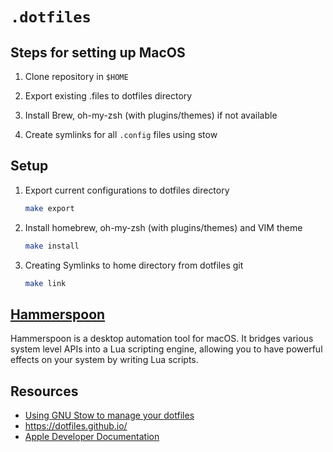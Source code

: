 # `.dotfiles`

## Steps for setting up MacOS

1. Clone repository in `$HOME`

2. Export existing .files to dotfiles directory

3. Install Brew, oh-my-zsh (with plugins/themes) if not available

4. Create symlinks for all `.config` files using stow

## Setup

1. Export current configurations to dotfiles directory

    ```bash
    make export
    ```

2. Install homebrew, oh-my-zsh (with plugins/themes) and VIM theme

    ```bash
    make install
    ```

3. Creating Symlinks to home directory from dotfiles git

    ```bash
    make link
    ```

## [Hammerspoon](https://www.hammerspoon.org/)

Hammerspoon is a desktop automation tool for macOS. It bridges various system level APIs into a Lua scripting engine, allowing you to have powerful effects on your system by writing Lua scripts.

## Resources

- [Using GNU Stow to manage your dotfiles](http://brandon.invergo.net/news/2012-05-26-using-gnu-stow-to-manage-your-dotfiles.html)
- <https://dotfiles.github.io/>
- [Apple Developer Documentation](https://developer.apple.com/documentation/devicemanagement)
